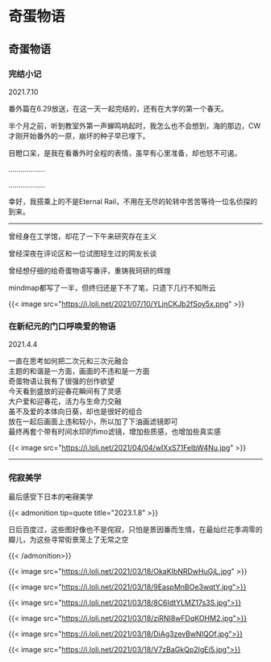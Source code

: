 # 奇蛋物语


## 奇蛋物语

### 完结小记

2021.7.10

番外篇在6.29放送，在这一天一起完结的，还有在大学的第一个春天。

半个月之前，听到教室外第一声蝉鸣响起时，我怎么也不会想到，海的那边，CW才刚开始番外的一原，崩坏的种子早已埋下。

目瞪口呆，是我在看番外时全程的表情，虽早有心里准备，却也怒不可遏。

………………

………………

幸好，我搭乘上的不是Eternal Rail，不用在无尽的轮转中苦苦等待一位名侦探的到来。

---

曾经身在工学馆，却花了一下午来研究存在主义

曾经深夜在评论区和一位试图轻生过的网友长谈

曾经想仔细的给奇蛋物语写番评，重铸我珂研的辉煌

mindmap都写了一半，但终归还是下不了笔，只遗下几行不知所云

{{< image src="https://i.loli.net/2021/07/10/YLjnCKJb2fSoy5x.png" >}}



### 在新纪元的门口呼唤爱的物语

2021.4.4

一直在思考如何把二次元和三次元融合  
主题的和谐是一方面，画面的不违和是一方面  
奇蛋物语让我有了很强的创作欲望  
今天看到盛放的迎春花瞬间有了灵感  
大户爱和迎春花，活力与生命力交融  
虽不及爱的本体向日葵，却也是很好的组合  
放在一起后画面上违和较小，所以加了下油画滤镜即可  
最终再套个带有时间水印的fimo滤镜，增加些质感，也增加些真实感  

{{< image src="https://i.loli.net/2021/04/04/wIXxS71FelbW4Nu.jpg" >}}

---

### 侘寂美学

最后感受下日本的~~宅寂~~美学

{{< admonition tip=quote title="2023.1.8" >}}

日后百度过，这些图好像也不是侘寂，只怕是景因番而生情，在最灿烂花季凋零的瓣儿，为这些寻常街景笼上了无常之空

{{< /admonition>}}



{{< image src="https://i.loli.net/2021/03/18/OkaKIbNRDwHuGjL.jpg" >}}

{{< image src="https://i.loli.net/2021/03/18/9EaspMnBOe3wqtY.jpg">}}

{{< image src="https://i.loli.net/2021/03/18/8C6IdtYLMZ17s3S.jpg">}}

{{< image src="https://i.loli.net/2021/03/18/ziRNI8wFDqKOHM2.jpg">}}

{{< image src="https://i.loli.net/2021/03/18/DiAg3zevBwNIQOf.jpg">}}

{{< image src="https://i.loli.net/2021/03/18/V7zBaGkQp2IgEi5.jpg">}}


